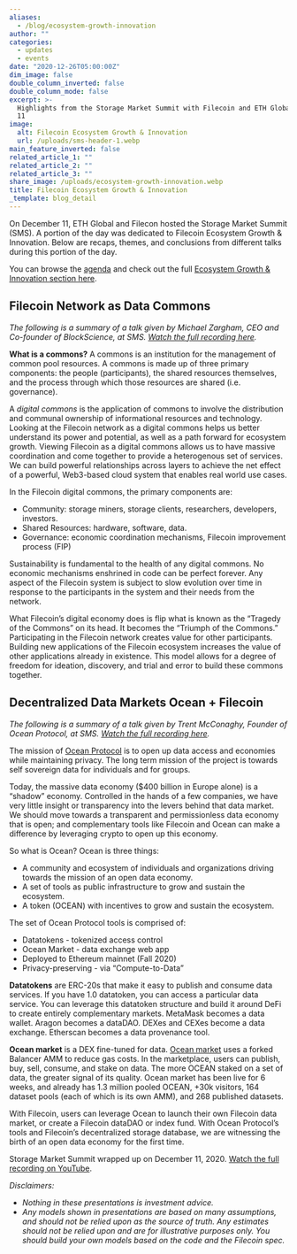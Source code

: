 ```yaml
---
aliases:
  - /blog/ecosystem-growth-innovation
author: ""
categories:
  - updates
  - events
date: "2020-12-26T05:00:00Z"
dim_image: false
double_column_inverted: false
double_column_mode: false
excerpt: >-
  Highlights from the Storage Market Summit with Filecoin and ETH Global on Dec.
  11
image:
  alt: Filecoin Ecosystem Growth & Innovation
  url: /uploads/sms-header-1.webp
main_feature_inverted: false
related_article_1: ""
related_article_2: ""
related_article_3: ""
share_image: /uploads/ecosystem-growth-innovation.webp
title: Filecoin Ecosystem Growth & Innovation
_template: blog_detail
---
```


On December 11, ETH Global and Filecon hosted the Storage Market Summit (SMS). A portion of the day was dedicated to Filecoin Ecosystem Growth & Innovation. Below are recaps, themes, and conclusions from different talks during this portion of the day.

You can browse the [agenda](https://sms.ethglobal.co/) and check out the full [Ecosystem Growth & Innovation section here](https://www.youtube.com/watch?v=leJHrvz-YY8#t=3h21m54s).

## Filecoin Network as Data Commons

_The following is a summary of a talk given by Michael Zargham, CEO and Co-founder of BlockScience, at SMS._ [_Watch the full recording here_](https://www.youtube.com/watch?v=leJHrvz-YY8#t=3h40m07s)_._

**What is a commons?** A commons is an institution for the management of common pool resources. A commons is made up of three primary components: the people (participants), the shared resources themselves, and the process through which those resources are shared (i.e. governance).

A _digital commons_ is the application of commons to involve the distribution and communal ownership of informational resources and technology. Looking at the Filecoin network as a digital commons helps us better understand its power and potential, as well as a path forward for ecosystem growth. Viewing Filecoin as a digital commons allows us to have massive coordination and come together to provide a heterogenous set of services. We can build powerful relationships across layers to achieve the net effect of a powerful, Web3-based cloud system that enables real world use cases.

In the Filecoin digital commons, the primary components are:

- Community: storage miners, storage clients, researchers, developers, investors.
- Shared Resources: hardware, software, data.
- Governance: economic coordination mechanisms, Filecoin improvement process (FIP)

Sustainability is fundamental to the health of any digital commons. No economic mechanisms enshrined in code can be perfect forever. Any aspect of the Filecoin system is subject to slow evolution over time in response to the participants in the system and their needs from the network.

What Filecoin’s digital economy does is flip what is known as the “Tragedy of the Commons” on its head. It becomes the “Triumph of the Commons.” Participating in the Filecoin network creates value for other participants. Building new applications of the Filecoin ecosystem increases the value of other applications already in existence. This model allows for a degree of freedom for ideation, discovery, and trial and error to build these commons together.

## Decentralized Data Markets Ocean + Filecoin

_The following is a summary of a talk given by Trent McConaghy, Founder of Ocean Protocol, at SMS._ [_Watch the full recording here_](https://www.youtube.com/watch?v=leJHrvz-YY8#t=6h32m54s)_._

The mission of [Ocean Protocol](https://t.co/misApE3ggc?amp=1) is to open up data access and economies while maintaining privacy. The long term mission of the project is towards self sovereign data for individuals and for groups.

Today, the massive data economy ($400 billion in Europe alone) is a “shadow” economy. Controlled in the hands of a few companies, we have very little insight or transparency into the levers behind that data market. We should move towards a transparent and permissionless data economy that is open; and complementary tools like Filecoin and Ocean can make a difference by leveraging crypto to open up this economy.

So what is Ocean? Ocean is three things:

- A community and ecosystem of individuals and organizations driving towards the mission of an open data economy.
- A set of tools as public infrastructure to grow and sustain the ecosystem.
- A token (OCEAN) with incentives to grow and sustain the ecosystem.

The set of Ocean Protocol tools is comprised of:

- Datatokens - tokenized access control
- Ocean Market - data exchange web app
- Deployed to Ethereum mainnet (Fall 2020)
- Privacy-preserving - via “Compute-to-Data”

**Datatokens** are ERC-20s that make it easy to publish and consume data services. If you have 1.0 datatoken, you can access a particular data service. You can leverage this datatoken structure and build it around DeFi to create entirely complementary markets. MetaMask becomes a data wallet. Aragon becomes a dataDAO. DEXes and CEXes become a data exchange. Etherscan becomes a data provenance tool.

**Ocean market** is a DEX fine-tuned for data. [Ocean market](http://market.oceanprotocol.com/) uses a forked Balancer AMM to reduce gas costs. In the marketplace, users can publish, buy, sell, consume, and stake on data. The more OCEAN staked on a set of data, the greater signal of its quality. Ocean market has been live for 6 weeks, and already has 1.3 million pooled OCEAN, +30k visitors, 164 dataset pools (each of which is its own AMM), and 268 published datasets.

With Filecoin, users can leverage Ocean to launch their own Filecoin data market, or create a Filecoin dataDAO or index fund. With Ocean Protocol’s tools and Filecoin’s decentralized storage database, we are witnessing the birth of an open data economy for the first time.

Storage Market Summit wrapped up on December 11, 2020. [Watch the full recording on YouTube](https://www.youtube.com/watch?v=leJHrvz-YY8).

_Disclaimers:_

- _Nothing in these presentations is investment advice._
- _Any models shown in presentations are based on many assumptions, and should not be relied upon as the source of truth. Any estimates should not be relied upon and are for illustrative purposes only. You should build your own models based on the code and the Filecoin spec._
